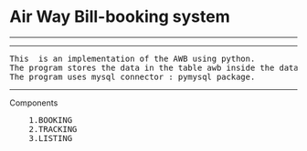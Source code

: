 # Air Way Bill-booking system
<hr>
<hr>
<pre>
This  is an implementation of the AWB using python.
The program stores the data in the table awb inside the database summer_training.
The program uses mysql connector : pymysql package.
</pre>
<hr>
Components
<pre>
	1.BOOKING
	2.TRACKING
	3.LISTING
</pre>
      
